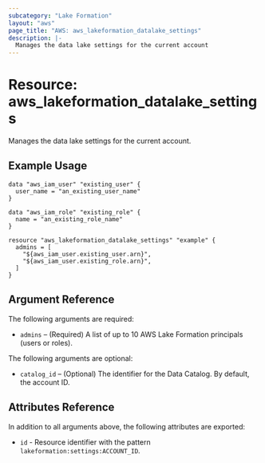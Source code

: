 ```yaml
---
subcategory: "Lake Formation"
layout: "aws"
page_title: "AWS: aws_lakeformation_datalake_settings"
description: |-
  Manages the data lake settings for the current account
---
```


# Resource: aws_lakeformation_datalake_settings

Manages the data lake settings for the current account.

## Example Usage

```hcl
data "aws_iam_user" "existing_user" {
  user_name = "an_existing_user_name"
}

data "aws_iam_role" "existing_role" {
  name = "an_existing_role_name"
}

resource "aws_lakeformation_datalake_settings" "example" {
  admins = [
    "${aws_iam_user.existing_user.arn}",
    "${aws_iam_user.existing_role.arn}",
  ]
}
```

## Argument Reference

The following arguments are required:

* `admins` – (Required) A list of up to 10 AWS Lake Formation principals (users or roles).

The following arguments are optional:

* `catalog_id` – (Optional) The identifier for the Data Catalog. By default, the account ID.

## Attributes Reference

In addition to all arguments above, the following attributes are exported:

* `id` - Resource identifier with the pattern `lakeformation:settings:ACCOUNT_ID`.
